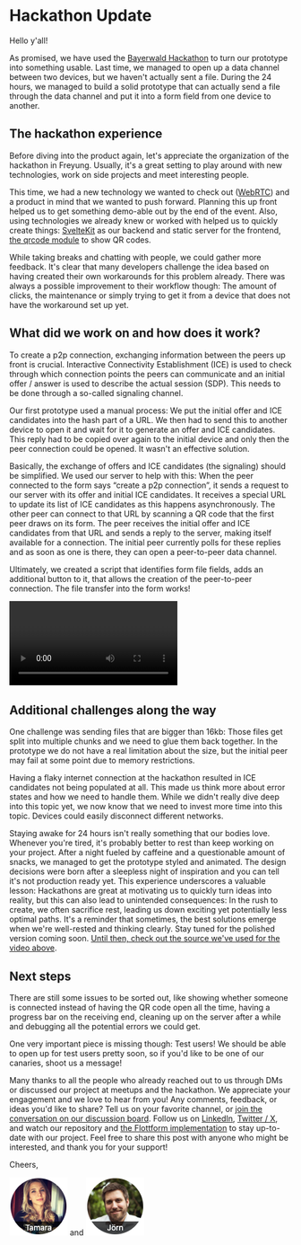 # Hackathon Update

Hello y'all!

As promised, we have used the [Bayerwald Hackathon](https://www.bayerwald-hackathon.de/) to turn our prototype into something usable. Last time, we managed to open up a data channel between two devices, but we haven't actually sent a file. During the 24 hours, we managed to build a solid prototype that can actually send a file through the data channel and put it into a form field from one device to another.

## The hackathon experience

Before diving into the product again, let's appreciate the organization of the hackathon in Freyung. Usually, it's a great setting to play around with new technologies, work on side projects and meet interesting people.

This time, we had a new technology we wanted to check out ([WebRTC](https://developer.mozilla.org/en-US/docs/Web/API/WebRTC_API)) and a product in mind that we wanted to push forward. Planning this up front helped us to get something demo-able out by the end of the event. Also, using technologies we already knew or worked with helped us to quickly create things: [SvelteKit](https://kit.svelte.dev/) as our backend and static server for the frontend, [the qrcode module](https://www.npmjs.com/package/qrcode) to show QR codes.

While taking breaks and chatting with people, we could gather more feedback. It's clear that many developers challenge the idea based on having created their own workarounds for this problem already. There was always a possible improvement to their workflow though: The amount of clicks, the maintenance or simply trying to get it from a device that does not have the workaround set up yet.

## What did we work on and how does it work?

To create a p2p connection, exchanging information between the peers up front is crucial. Interactive Connectivity Establishment (ICE) is used to check through which connection points the peers can communicate and an initial offer / answer is used to describe the actual session (SDP). This needs to be done through a so-called signaling channel.

Our first prototype used a manual process: We put the initial offer and ICE candidates into the hash part of a URL. We then had to send this to another device to open it and wait for it to generate an offer and ICE candidates. This reply had to be copied over again to the initial device and only then the peer connection could be opened. It wasn't an effective solution.

Basically, the exchange of offers and ICE candidates (the signaling)  should be simplified. We used our server to help with this: When the peer connected to the form says “create a p2p connection”, it sends a request to our server with its offer and initial ICE candidates. It receives a special URL to update its list of ICE candidates as this happens asynchronously. The other peer can connect to that URL by scanning a QR code that the first peer draws on its form. The peer receives the initial offer and ICE candidates from that URL and sends a reply to the server, making itself available for a connection. The initial peer currently polls for these replies and as soon as one is there, they can open a peer-to-peer data channel.

Ultimately, we created a script that identifies form file fields, adds an additional button to it, that allows the creation of the peer-to-peer connection. The file transfer into the form works!

![Video of us opening a form, go to URL from a secondary device, send something from there, see it appearing on the form on the first device and see the submit button working](./screencast.mp4)

## Additional challenges along the way

One challenge was sending files that are bigger than 16kb: Those files get split into multiple chunks and we need to glue them back together. In the prototype we do not have a real limitation about the size, but the initial peer may fail at some point due to memory restrictions.

Having a flaky internet connection at the hackathon resulted in ICE candidates not being populated at all. This made us think more about error states and how we need to handle them. While we didn't really dive deep into this topic yet, we now know that we need to invest more time into this topic. Devices could easily disconnect different networks.

Staying awake for 24 hours isn't really something that our bodies love. Whenever you're tired, it's probably better to rest than keep working on your project. After a night fueled by caffeine and a questionable amount of snacks, we managed to get the prototype styled and animated. The design decisions were born after a sleepless night of inspiration and you can tell it's not production ready yet. This experience underscores a valuable lesson: Hackathons are great at motivating us to quickly turn ideas into reality, but this can also lead to unintended consequences: In the rush to create, we often sacrifice rest, leading us down exciting yet potentially less optimal paths. It's a reminder that sometimes, the best solutions emerge when we're well-rested and thinking clearly. Stay tuned for the polished version coming soon. [Until then, check out the source we've used for the video above](https://github.com/compose-us/flottform/commit/407599bd43e93e6e35dd76bf939bfbd30718bbb0).

## Next steps

There are still some issues to be sorted out, like showing whether someone is connected instead of having the QR code open all the time, having a progress bar on the receiving end, cleaning up on the server after a while and debugging all the potential errors we could get.

One very important piece is missing though: Test users! We should be able to open up for test users pretty soon, so if you'd like to be one of our canaries, shoot us a message!

Many thanks to all the people who already reached out to us through DMs or discussed our project at meetups and the hackathon. We appreciate your engagement and we love to hear from you! Any comments, feedback, or ideas you'd like to share? Tell us on your favorite channel, or [join the conversation on our discussion board](https://github.com/compose-us/build-in-public/discussions/4). Follow us on [LinkedIn](https://www.linkedin.com/company/compose-us/), [Twitter / X](https://twitter.com/compose_us), and watch our repository and [the Flottform implementation](https://github.com/compose-us/flottform) to stay up-to-date with our project. Feel free to share this post with anyone who might be interested, and thank you for your support!

Cheers,

[![Tamara](../tamara.png)](https://www.linkedin.com/in/tamara-bogantseva/) and [![Jörn](../joern.png)](https://www.linkedin.com/in/joern-bernhardt/)
